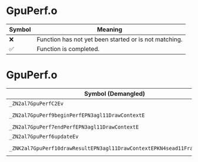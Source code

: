 # GpuPerf.o
| Symbol | Meaning 
| ------------- | ------------- 
| :x: | Function has not yet been started or is not matching. 
| :white_check_mark: | Function is completed. 


# GpuPerf.o
| Symbol (Demangled) | Symbol (Mangled) | Decompiled? |
| ------------- |  ------------- | ------------- |
| `_ZN2al7GpuPerfC2Ev` | `al::GpuPerf::GpuPerf(void)` | :white_check_mark: |
| `_ZN2al7GpuPerf9beginPerfEPN3agl11DrawContextE` | `al::GpuPerf::beginPerf(agl::DrawContext *)` | :white_check_mark: |
| `_ZN2al7GpuPerf7endPerfEPN3agl11DrawContextE` | `al::GpuPerf::endPerf(agl::DrawContext *)` | :white_check_mark: |
| `_ZN2al7GpuPerf6updateEv` | `al::GpuPerf::update(void)` | :white_check_mark: |
| `_ZNK2al7GpuPerf10drawResultEPN3agl11DrawContextEPKN4sead11FrameBufferE` | `al::GpuPerf::drawResult(agl::DrawContext *,sead::FrameBuffer const*)const` | :white_check_mark: |
